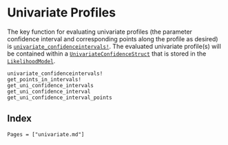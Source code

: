 # Univariate Profiles

The key function for evaluating univariate profiles (the parameter confidence interval and corresponding points along the profile as desired) is [`univariate_confidenceintervals!`](@ref).  The evaluated univariate profile(s) will be contained within a [`UnivariateConfidenceStruct`](@ref) that is stored in the [`LikelihoodModel`](@ref).

```@docs
univariate_confidenceintervals!
get_points_in_intervals!
get_uni_confidence_intervals
get_uni_confidence_interval
get_uni_confidence_interval_points
```

## Index

```@index
Pages = ["univariate.md"]
```